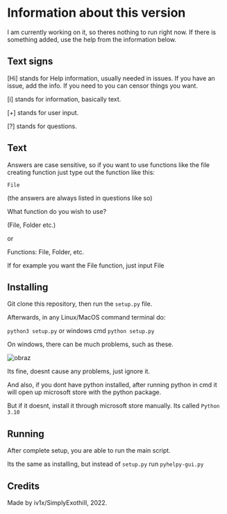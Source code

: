 # Information about this version
I am currently working on it, so theres nothing to run right now. If there is something added, use the help from the information below.

## Text signs
[Hi] stands for Help information, usually needed in issues. If you have an issue, add the info. If you need to you can censor things you want.

[i] stands for information, basically text.

[+] stands for user input.

[?] stands for questions.

## Text
Answers are case sensitive, so if you want to use functions like the file creating function just type out the function like this:

``File``

(the answers are always listed in questions like so)

What function do you wish to use?

(File, Folder etc.)

or

Functions: File, Folder, etc.

If for example you want the File function, just input File

## Installing
Git clone this repository, then run the ``setup.py`` file.

Afterwards, in any Linux/MacOS command terminal do:

``python3 setup.py`` or windows cmd ``python setup.py``

On windows, there can be much problems, such as these.

![obraz](https://user-images.githubusercontent.com/94911537/178615218-07263ccd-c07e-4de5-aa5c-8ae68acc929b.png)

Its fine, doesnt cause any problems, just ignore it.

And also, if you dont have python installed, after running python in cmd it will open up microsoft store with the python package.

But if it doesnt, install it through microsoft store manually. Its called ``Python 3.10``

## Running
After complete setup, you are able to run the main script.

Its the same as installing, but instead of ``setup.py`` run ``pyhelpy-gui.py``

## Credits
Made by iv1x/SimplyExothiII, 2022.
